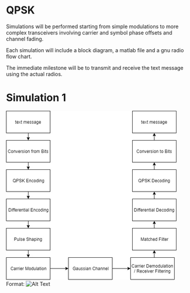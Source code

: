 # QPSK

Simulations will be performed starting from simple modulations to more complex transceivers involving carrier and symbol phase offsets and channel fading.

Each simulation will include a block diagram, a matlab file and a gnu radio flow chart.

The immediate milestone will be to transmit and receive the text message using the actual radios.

# Simulation 1
![GitHub Logo](/BlockDiagrams/Simulation1.jpg)
Format: ![Alt Text](url)

